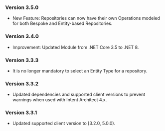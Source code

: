 ### Version 3.5.0

- New Feature: Repositories can now have their own Operations modeled for both Bespoke and Entity-based Repositories.

### Version 3.4.0

- Improvement: Updated Module from .NET Core 3.5 to .NET 8.

### Version 3.3.3

- It is no longer mandatory to select an Entity Type for a repository.

### Version 3.3.2

- Updated dependencies and supported client versions to prevent warnings when used with Intent Architect 4.x.

### Version 3.3.1

- Updated supported client version to [3.2.0, 5.0.0).

